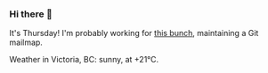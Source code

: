 ### Hi there :wave:

It's Thursday! I'm probably working for [this bunch](https://github.com/kohofinancial), maintaining a Git mailmap.

Weather in Victoria, BC: sunny, at +21°C.
